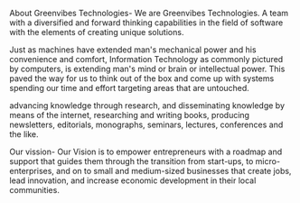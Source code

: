 About Greenvibes Technologies-
We are Greenvibes Technologies. A team with a diversified and forward thinking capabilities in the field of software with the elements of creating unique solutions.

Just as machines have extended man's mechanical power and his convenience and comfort, Information Technology as commonly pictured by computers, 
is extending man's mind or brain or intellectual power. 
This paved the way for us to think out of the box and come up with systems spending our time and effort targeting areas that are untouched.

advancing knowledge through research, and disseminating knowledge by means of the internet, researching and writing books, producing newsletters, editorials, monographs, seminars, lectures, conferences and the like.


Our vission-
Our Vision is to empower entrepreneurs with a roadmap and support that guides them through the transition from start-ups, to micro-enterprises, 
and on to small and medium-sized businesses that create jobs, lead innovation, and increase economic development in their local communities.

